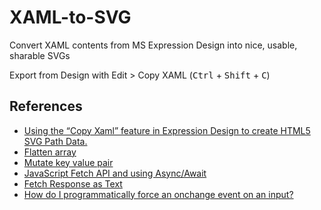 # XAML-to-SVG

Convert XAML contents from MS Expression Design into nice, usable, sharable SVGs

Export from Design with Edit > Copy XAML (<kbd>Ctrl</kbd> + <kbd>Shift</kbd> + <kbd>C</kbd>)

## References

* [Using the “Copy Xaml” feature in Expression Design to create HTML5 SVG Path Data.](https://www.michaelcrump.net/using-the-copy-xaml-feature-in-expression-design-to-create-html5-svg-path-data/)
* [Flatten array](https://gist.github.com/KyleMit/f4fd8eaf83352eac2869f24742ab3380)
* [Mutate key value pair](https://gist.github.com/KyleMit/f17eb95b90f563009b6199306c56a63d)
* [JavaScript Fetch API and using Async/Await](https://dev.to/shoupn/javascript-fetch-api-and-using-asyncawait-47mp)
* [Fetch Response as Text](https://developer.mozilla.org/en-US/docs/Web/API/Body/text)
* [How do I programmatically force an onchange event on an input?](https://stackoverflow.com/q/136617/1366033)
